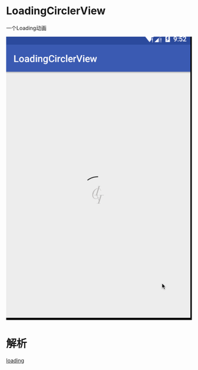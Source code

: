 # LoadingCirclerView
一个Loading动画

![loading](https://github.com/idisfkj/LoadingCirclerView/raw/master/images/loading.gif)

# 解析

[loading](https://idisfkj.github.io/2017/03/12/%E4%B8%80%E4%B8%AAloading%E5%8A%A8%E7%94%BB%E7%9A%84%E5%85%A8%E9%9D%A2%E8%A7%A3%E6%9E%90/)
